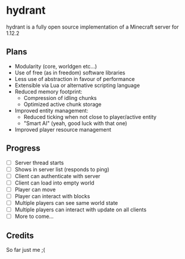 # hydrant

hydrant is a fully open source implementation of a Minecraft server for 1.12.2

## Plans
  - Modularity (core, worldgen etc...)
  - Use of free (as in freedom) software libraries
  - Less use of abstraction in favour of performance
  - Extensible via Lua or alternative scripting language
  - Reduced memory footprint:
    - Compression of idling chunks
    - Optimized active chunk storage
  - Improved entity management:
    - Reduced ticking when not close to player/active entity
    - "Smart AI" (yeah, good luck with that one)
  - Improved player resource management

## Progress
  - [ ] Server thread starts
  - [ ] Shows in server list (responds to ping)
  - [ ] Client can authenticate with server
  - [ ] Client can load into empty world
  - [ ] Player can move
  - [ ] Player can interact with blocks
  - [ ] Multiple players can see same world state
  - [ ] Multiple players can interact with update on all clients
  - [ ] More to come...

## Credits

So far just me ;(
